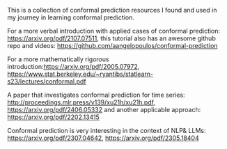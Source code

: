 This is a collection of conformal prediction resources I found and used in my journey in learning conformal prediction.

For a more verbal introduction with applied cases of conformal prediction: https://arxiv.org/pdf/2107.07511, this tutorial also has an awesome github repo and videos: https://github.com/aangelopoulos/conformal-prediction

For a more mathematically rigorous introduction:https://arxiv.org/pdf/2005.07972, https://www.stat.berkeley.edu/~ryantibs/statlearn-s23/lectures/conformal.pdf

A paper that investigates conformal prediction for time series: http://proceedings.mlr.press/v139/xu21h/xu21h.pdf, https://arxiv.org/pdf/2406.05332 and another applicable approach: https://arxiv.org/pdf/2202.13415

Conformal prediction is very interesting in the context of NLP& LLMs: https://arxiv.org/pdf/2307.04642, https://arxiv.org/pdf/2305.18404
